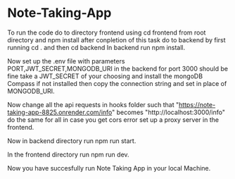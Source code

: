 # Note-Taking-App

 To run the code do to directory frontend using cd frontend from root directory and npm install after conpletion of this task do to backend by first running cd . and then cd backend
 In backend run npm install.

 Now set up the .env file with parameters PORT,JWT_SECRET,MONGODB_URI in the backend for port 3000 should be fine take a JWT_SECRET of your choosing and install the mongoDB Compass if not installed then copy the connection string and set in place of MONGODB_URI. 

 Now change all the api requests in hooks folder such that "https://note-taking-app-8825.onrender.com/info" becomes "http://localhost:3000/info" do the same for all in case you get cors error set up a proxy server in the frontend.
 
 Now in backend directory run npm run start.

 In the frontend directory run npm run dev.

 Now you have succesfully run Note Taking App in your local Machine.  
